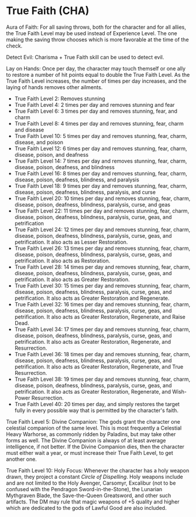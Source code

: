 # True Faith (CHA)

Aura of Faith: For all saving throws, both for the character and for all allies, the True Faith Level may be used instead of Experience Level. The one making the saving throw chooses which is more favorable at the time of the check.

Detect Evil: Charisma + True Faith skill can be used to detect evil.

Lay on Hands: Once per day, the character may touch themself or one ally to restore a number of hit points equal to double the True Faith Level. As the True Faith Level increases, the number of times per day increases, and the laying of hands removes other ailments.

- True Faith Level 2: Removes stunning
- True Faith Level 4: 2 times per day and removes stunning and fear
- True Faith Level 6: 3 times per day and removes stunning, fear, and charm
- True Faith Level 8: 4 times per day and removes stunning, fear, charm and disease
- True Faith Level 10: 5 times per day and removes stunning, fear, charm, disease, and poison
- True Faith Level 12: 6 times per day and removes stunning, fear, charm, disease, poison, and deafness
- True Faith Level 14: 7 times per day and removes stunning, fear, charm, disease, poison, deafness, and blindness
- True Faith Level 16: 8 times per day and removes stunning, fear, charm, disease, poison, deafness, blindness, and paralysis
- True Faith Level 18: 9 times per day and removes stunning, fear, charm, disease, poison, deafness, blindness, paralysis, and curse
- True Faith Level 20: 10 times per day and removes stunning, fear, charm, disease, poison, deafness, blindness, paralysis, curse, and geas
- True Faith Level 22: 11 times per day and removes stunning, fear, charm, disease, poison, deafness, blindness, paralysis, curse, geas, and petrification
- True Faith Level 24: 12 times per day and removes stunning, fear, charm, disease, poison, deafness, blindness, paralysis, curse, geas, and petrification. It also acts as Lesser Restoration.
- True Faith Level 26: 13 times per day and removes stunning, fear, charm, disease, poison, deafness, blindness, paralysis, curse, geas, and petrification. It also acts as Restoration.
- True Faith Level 28: 14 times per day and removes stunning, fear, charm, disease, poison, deafness, blindness, paralysis, curse, geas, and petrification. It also acts as Greater Restoration.
- True Faith Level 30: 15 times per day and removes stunning, fear, charm, disease, poison, deafness, blindness, paralysis, curse, geas, and petrification. It also acts as Greater Restoration and Regenerate.
- True Faith Level 32: 16 times per day and removes stunning, fear, charm, disease, poison, deafness, blindness, paralysis, curse, geas, and petrification. It also acts as Greater Restoration, Regenerate, and Raise Dead.
- True Faith Level 34: 17 times per day and removes stunning, fear, charm, disease, poison, deafness, blindness, paralysis, curse, geas, and petrification. It also acts as Greater Restoration, Regenerate, and Resurrection.
- True Faith Level 36: 18 times per day and removes stunning, fear, charm, disease, poison, deafness, blindness, paralysis, curse, geas, and petrification. It also acts as Greater Restoration, Regenerate, and True Resurrection.
- True Faith Level 38: 19 times per day and removes stunning, fear, charm, disease, poison, deafness, blindness, paralysis, curse, geas, and petrification. It also acts as Greater Restoration, Regenerate, and Wish-Power Resurrection.
- True Faith Level 40: 20 times per day, and simply restores the target fully in every possible way that is permitted by the character's faith.

True Faith Level 5: Divine Companion: The gods grant the character one celestial companion of the same level. This is most frequently a Celestial Heavy Warhorse, as commonly ridden by Paladins, but may take other forms as well. The Divine Companion is always of at least average intelligence, if not better. If the Divine Companion dies, then the character must either wait a year, or must increase their True Faith Level, to get another one.

True Faith Level 10: Holy Focus: Whenever the character has a holy weapon drawn, they project a constant *Circle of Dispelling*. Holy weapons include and are not limited to the Holy Avenger, Carsomyr, Excalibur (not to be confused with the Pendragon Sword-in-the-Stone), the Lunarian Mythgraven Blade, the Save-the-Queen Greatsword, and other such artifacts. The DM may rule that magic weapons of +5 quality and higher which are dedicated to the gods of Lawful Good are also included.